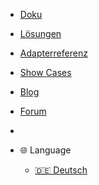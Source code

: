 * [Doku](/README)
* [Lösungen](lib/README)
* [Adapterreferenz](adapterref/adapterliste)
* [Show Cases](showcases/README)
* [Blog](http://iobroker.net/docu/?cat=1&lang=de)
* [Forum](https://forum.iobroker.net)
* []()

* 🌐 Language
  * [:de: Deutsch](/README)